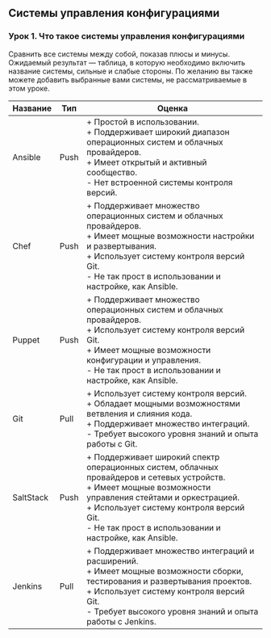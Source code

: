 ## Системы управления конфигурациями

### Урок 1. Что такое системы управления конфигурациями

Сравнить все системы между собой, показав плюсы и минусы.
Ожидаемый результат — таблица, в которую необходимо включить название системы, сильные и слабые стороны.
По желанию вы также можете добавить выбранные вами системы, не рассматриваемые в этом уроке.

| Название  | Тип  | Оценка                                                       |
| --------- | ---- | ------------------------------------------------------------ |
| Ansible   | Push | + Простой в использовании.<br/>+ Поддерживает широкий диапазон операционных систем и облачных провайдеров.<br/>+ Имеет открытый и активный сообщество.<br />- Нет встроенной системы контроля версий. |
| Chef      | Push | + Поддерживает множество операционных систем и облачных провайдеров.<br/>+ Имеет мощные возможности настройки и развертывания.<br/>+ Использует систему контроля версий Git.<br/>- Не так прост в использовании и настройке, как Ansible. |
| Puppet    | Push | + Поддерживает множество операционных систем и облачных провайдеров.<br/>+ Использует систему контроля версий Git.<br/>+ Имеет мощные возможности конфигурации и управления.<br/>- Не так прост в использовании и настройке, как Ansible. |
| Git       | Pull | + Использует систему контроля версий.<br/>+ Обладает мощными возможностями ветвления и слияния кода.<br/>+ Поддерживает множество интеграций.<br/>- Требует высокого уровня знаний и опыта работы с Git. |
| SaltStack | Push | + Поддерживает широкий спектр операционных систем, облачных провайдеров и сетевых устройств.<br/>+ Имеет мощные возможности управления стейтами и оркестрацией.<br/>+ Использует систему контроля версий Git.<br/>- Не так прост в использовании и настройке, как Ansible. |
| Jenkins   | Pull | + Поддерживает множество интеграций и расширений.<br/>+ Имеет мощные возможности сборки, тестирования и развертывания проектов.<br/>+ Использует систему контроля версий Git.<br/>- Требует высокого уровня знаний и опыта работы с Jenkins. |

